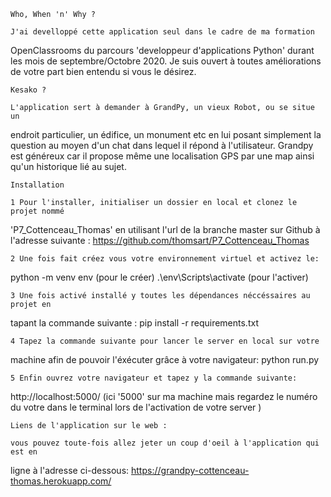     Who, When 'n' Why ?

    J'ai develloppé cette application seul dans le cadre de ma formation
OpenClassrooms du parcours 'developpeur d'applications Python' durant
les mois de septembre/Octobre 2020. Je suis ouvert à toutes améliorations de votre
part bien entendu si vous le désirez. 

    Kesako ?

    L'application sert à demander à GrandPy, un vieux Robot, ou se situe un
endroit particulier, un édifice, un monument etc en lui posant simplement
la question au moyen d'un chat dans lequel il répond à l'utilisateur. Grandpy
est généreux car il propose même une localisation GPS par une map ainsi qu'un
historique lié au sujet.

    Installation

    1 Pour l'installer, initialiser un dossier en local et clonez le projet nommé
'P7_Cottenceau_Thomas' en utilisant l'url de la branche master sur Github à
l'adresse suivante :
    https://github.com/thomsart/P7_Cottenceau_Thomas

    2 Une fois fait créez vous votre environnement virtuel et activez le:
python -m venv env (pour le créer)
.\env\Scripts\activate (pour l'activer)

    3 Une fois activé installé y toutes les dépendances néccéssaires au projet en
tapant la commande suivante :
pip install -r requirements.txt
    
    4 Tapez la commande suivante pour lancer le server en local sur votre
machine afin de pouvoir l'éxécuter grâce à votre navigateur:
python run.py

    5 Enfin ouvrez votre navigateur et tapez y la commande suivante:
http://localhost:5000/ (ici '5000' sur ma machine mais regardez le numéro du
votre dans le terminal lors de l'activation de votre server )

    Liens de l'application sur le web :

    vous pouvez toute-fois allez jeter un coup d'oeil à l'application qui est en
ligne à l'adresse ci-dessous: 
https://grandpy-cottenceau-thomas.herokuapp.com/